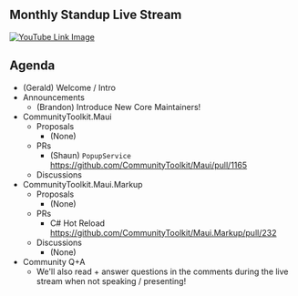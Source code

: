 ## Monthly Standup Live Stream

[![YouTube Link Image](https://github.com/CommunityToolkit/Maui/assets/13558917/55013ed0-8716-4364-8710-dd7689b76618)](https://www.youtube.com/watch?v=N9wMcBP4jtg)


## Agenda

- (Gerald) Welcome / Intro
- Announcements
  - (Brandon) Introduce New Core Maintainers!
- CommunityToolkit.Maui
  - Proposals
    - (None)
  - PRs
    - (Shaun) `PopupService` https://github.com/CommunityToolkit/Maui/pull/1165
  - Discussions
- CommunityToolkit.Maui.Markup
  - Proposals
    - (None)
  - PRs
    - C# Hot Reload https://github.com/CommunityToolkit/Maui.Markup/pull/232
  - Discussions
    - (None)
- Community Q+A
  - We'll also read + answer questions in the comments during the live stream when not speaking / presenting!
